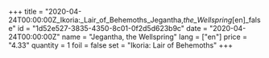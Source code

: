 +++
title = "2020-04-24T00:00:00Z_Ikoria:_Lair_of_Behemoths_Jegantha,_the_Wellspring_[en]_false"
id = "1d52e527-3835-4350-8c01-0f2d5d623b9c"
date = "2020-04-24T00:00:00Z"
name = "Jegantha, the Wellspring"
lang = ["en"]
price = "4.33"
quantity = 1
foil = false
set = "Ikoria: Lair of Behemoths"
+++
